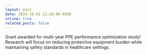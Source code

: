 ```yaml
---
layout: post
date: 2024-10-01 11:20:00-0500
inline: true
related_posts: false
---
```


Grant awarded for multi-year PPE performance optimization study! Research will focus on reducing protective equipment burden while maintaining safety standards in healthcare settings.